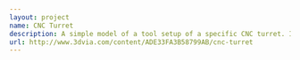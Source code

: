 ```yaml
---
layout: project
name: CNC Turret
description: A simple model of a tool setup of a specific CNC turret. It was used as a visiual aid for easy tool setup.
url: http://www.3dvia.com/content/ADE33FA3B58799AB/cnc-turret
---
```

